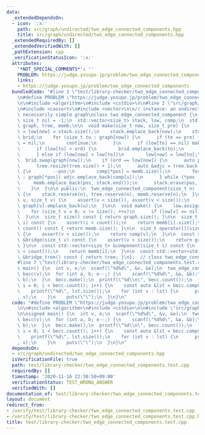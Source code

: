 ```yaml
---
data:
  _extendedDependsOn:
  - icon: ':x:'
    path: src/graph/undirected/two_edge_connected_components.hpp
    title: src/graph/undirected/two_edge_connected_components.hpp
  _extendedRequiredBy: []
  _extendedVerifiedWith: []
  _pathExtension: cpp
  _verificationStatusIcon: ':x:'
  attributes:
    '*NOT_SPECIAL_COMMENTS*': ''
    PROBLEM: https://judge.yosupo.jp/problem/two_edge_connected_components
    links:
    - https://judge.yosupo.jp/problem/two_edge_connected_components
  bundledCode: "#line 1 \"test/library-checker/two_edge_connected_components.test.cpp\"\
    \n#define PROBLEM \"https://judge.yosupo.jp/problem/two_edge_connected_components\"\
    \n\n#include <algorithm>\n#include <cstdio>\n\n#line 2 \"src/graph/undirected/two_edge_connected_components.hpp\"\
    \n#include <cassert>\n#include <vector>\n\n// instance: an undirected and not\
    \ necessarily simple graph\nclass two_edge_connected_component {\n  static constexpr\
    \ size_t nil = -1;\n  std::vector<size_t> stack, low, comp;\n  std::vector<std::vector<size_t>>\
    \ graph, tree, memb;\n\n  void make(size_t now, size_t pre) {\n    size_t ord\
    \ = low[now] = stack.size();\n    stack.emplace_back(now);\n    std::vector<size_t>\
    \ brid;\n    for (size_t to : graph[now]) {\n      if (to == pre) {\n        pre\
    \ = nil;\n        continue;\n      }\n      if (low[to] == nil) make(to, now);\n\
    \      if (low[to] > ord) {\n        brid.emplace_back(to);\n        graph[to].emplace_back(now);\n\
    \      } else if (low[now] > low[to])\n        low[now] = low[to];\n    }\n  \
    \  brid.swap(graph[now]);\n    if (ord == low[now]) {\n      auto pos = stack.end();\n\
    \      tree.resize(tree.size() + 1);\n      auto &adjc = tree.back();\n      do\
    \ {\n        --pos;\n        comp[*pos] = memb.size();\n        for (size_t u\
    \ : graph[*pos]) adjc.emplace_back(comp[u]);\n      } while (*pos != now);\n \
    \     memb.emplace_back(pos, stack.end());\n      stack.erase(pos, stack.end());\n\
    \    }\n  }\n\n public:\n  two_edge_connected_component(size_t n) : comp(n), graph(n)\
    \ {\n    stack.reserve(n), tree.reserve(n), memb.reserve(n);\n  }\n\n  void add_edge(size_t\
    \ u, size_t v) {\n    assert(u < size()), assert(v < size());\n    graph[u].emplace_back(v),\
    \ graph[v].emplace_back(u);\n  }\n\n  void make() {\n    low.assign(size(), nil);\n\
    \    for (size_t v = 0; v != size(); ++v)\n      if (low[v] == nil) make(v, nil);\n\
    \  }\n\n  size_t size() const { return graph.size(); }\n\n  size_t size(size_t\
    \ i) const {\n    assert(i < count());\n    return memb[i].size();\n  }\n\n  size_t\
    \ count() const { return memb.size(); }\n\n  size_t operator[](size_t v) const\
    \ {\n    assert(v < size());\n    return comp[v];\n  }\n\n  const std::vector<size_t>\
    \ &bridge(size_t v) const {\n    assert(v < size());\n    return graph[v];\n \
    \ }\n\n  const std::vector<size_t> &component(size_t i) const {\n    assert(i\
    \ < count());\n    return memb[i];\n  }\n\n  const std::vector<std::vector<size_t>>\
    \ &bridge_tree() const { return tree; }\n};  // class two_edge_connected_component\n\
    #line 7 \"test/library-checker/two_edge_connected_components.test.cpp\"\n\nsigned\
    \ main() {\n  int v, e;\n  scanf(\"%d%d\", &v, &e);\n  two_edge_connected_component\
    \ becc(v);\n  for (int a, b; e--;) {\n    scanf(\"%d%d\", &a, &b);\n    becc.add_edge(a,\
    \ b);\n  }\n  becc.make();\n  printf(\"%d\\n\", becc.count());\n  for (size_t\
    \ i = 0; i < becc.count(); i++) {\n    const auto &lst = becc.component(i);\n\
    \    printf(\"%d\", lst.size());\n    for (int v : lst) {\n      printf(\" %d\"\
    , v);\n    }\n    puts(\"\");\n  }\n}\n"
  code: "#define PROBLEM \"https://judge.yosupo.jp/problem/two_edge_connected_components\"\
    \n\n#include <algorithm>\n#include <cstdio>\n\n#include \"src/graph/undirected/two_edge_connected_components.hpp\"\
    \n\nsigned main() {\n  int v, e;\n  scanf(\"%d%d\", &v, &e);\n  two_edge_connected_component\
    \ becc(v);\n  for (int a, b; e--;) {\n    scanf(\"%d%d\", &a, &b);\n    becc.add_edge(a,\
    \ b);\n  }\n  becc.make();\n  printf(\"%d\\n\", becc.count());\n  for (size_t\
    \ i = 0; i < becc.count(); i++) {\n    const auto &lst = becc.component(i);\n\
    \    printf(\"%d\", lst.size());\n    for (int v : lst) {\n      printf(\" %d\"\
    , v);\n    }\n    puts(\"\");\n  }\n}\n"
  dependsOn:
  - src/graph/undirected/two_edge_connected_components.hpp
  isVerificationFile: true
  path: test/library-checker/two_edge_connected_components.test.cpp
  requiredBy: []
  timestamp: '2020-11-16 22:30:50+09:00'
  verificationStatus: TEST_WRONG_ANSWER
  verifiedWith: []
documentation_of: test/library-checker/two_edge_connected_components.test.cpp
layout: document
redirect_from:
- /verify/test/library-checker/two_edge_connected_components.test.cpp
- /verify/test/library-checker/two_edge_connected_components.test.cpp.html
title: test/library-checker/two_edge_connected_components.test.cpp
---
```

